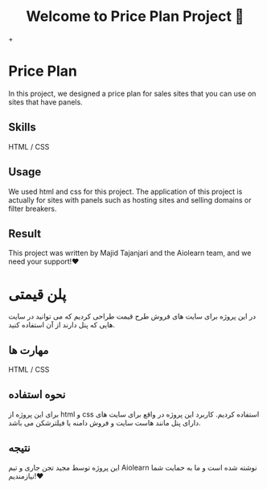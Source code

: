 <h1 align="center">Welcome to Price Plan Project 👋</h1>+

# Price Plan

In this project, we designed a price plan for sales sites that you can use on sites that have panels.

## Skills

HTML / CSS

## Usage

We used html and css for this project.
The application of this project is actually for sites with panels such as hosting sites and selling domains or filter breakers.

## Result

This project was written by Majid Tajanjari and the Aiolearn team, and we need your support!❤️

# پلن قیمتی

در این پروژه برای سایت های فروش طرح قیمت طراحی کردیم که می توانید در سایت هایی که پنل دارند از آن استفاده کنید.

## مهارت ها

HTML / CSS

## نحوه استفاده

برای این پروژه از html و css استفاده کردیم.
کاربرد این پروژه در واقع برای سایت های دارای پنل مانند هاست سایت و فروش دامنه یا فیلترشکن می باشد.

## نتیجه

این پروژه توسط مجید تجن جاری و تیم Aiolearn نوشته شده است و ما به حمایت شما نیازمندیم!❤️